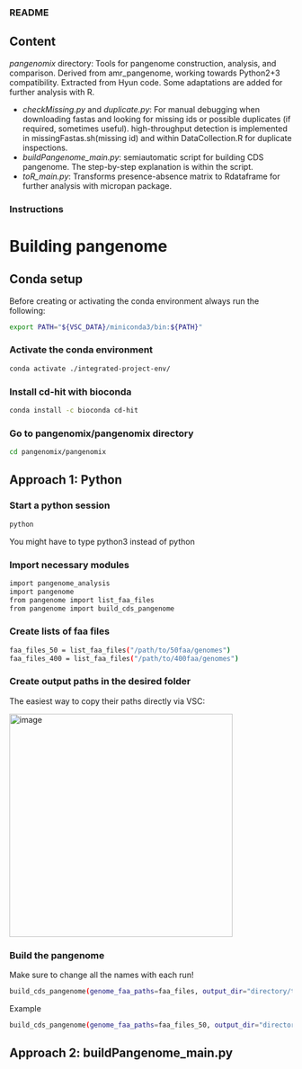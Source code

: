 ### README
## Content
*pangenomix* directory: Tools for pangenome construction, analysis, and comparison. Derived from amr_pangenome, working towards Python2+3 compatibility.
Extracted from Hyun code. Some adaptations are added for further analysis with R.
- *checkMissing.py* and *duplicate.py*: For manual debugging when downloading fastas and looking for missing ids or possible duplicates (if required, sometimes useful). high-throughput detection is implemented in missingFastas.sh(missing id) and within DataCollection.R for duplicate inspections.
- *buildPangenome_main.py*: semiautomatic script for building CDS pangenome. The step-by-step explanation is within the script.
- *toR_main.py*: Transforms presence-absence matrix to Rdataframe for further analysis with micropan package.


### Instructions
# Building pangenome

## Conda setup

Before creating or activating the conda environment always run the following:

```bash
export PATH="${VSC_DATA}/miniconda3/bin:${PATH}" 
```

### Activate the conda environment

```bash
conda activate ./integrated-project-env/ 
```

### Install cd-hit with bioconda

```bash
conda install -c bioconda cd-hit
```

### Go to pangenomix/pangenomix directory

```bash
cd pangenomix/pangenomix
```

## Approach 1: Python

### Start a python session

```bash
python
```
You might have to type python3 instead of python

### Import necessary modules

```bash
import pangenome_analysis
import pangenome
from pangenome import list_faa_files
from pangenome import build_cds_pangenome
```

### Create lists of faa files 

```bash
faa_files_50 = list_faa_files("/path/to/50faa/genomes")
faa_files_400 = list_faa_files("/path/to/400faa/genomes")
```
### Create output paths in the desired folder

The easiest way to copy their paths directly via VSC:

<img width="397" alt="image" src="https://github.com/AnnaLew/pangenomix/assets/57362758/72fb102b-bacc-4620-b711-0e7b96fef652">

### Build the pangenome

Make sure to change all the names with each run!

```bash
build_cds_pangenome(genome_faa_paths=faa_files, output_dir="directory/to/cd-hit-output", name="name_of_output")
```

Example

```bash
build_cds_pangenome(genome_faa_paths=faa_files_50, output_dir="directory/to/cd-hit-output/50_bactero_cdhit", name="50bactero")
```
## Approach 2: buildPangenome_main.py





